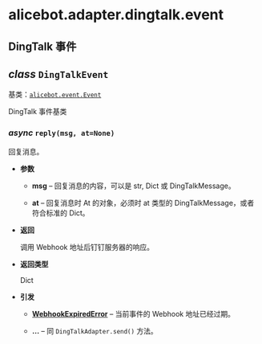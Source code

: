 # alicebot.adapter.dingtalk.event

## DingTalk 事件


## _class_ `DingTalkEvent`

基类：[`alicebot.event.Event`](../../event.md#alicebot.event.Event)

DingTalk 事件基类


### _async_ `reply(msg, at=None)`

回复消息。


* **参数**

    
    * **msg** – 回复消息的内容，可以是 str, Dict 或 DingTalkMessage。


    * **at** – 回复消息时 At 的对象，必须时 at 类型的 DingTalkMessage，或者符合标准的 Dict。



* **返回**

    调用 Webhook 地址后钉钉服务器的响应。



* **返回类型**

    Dict



* **引发**

    
    * [**WebhookExpiredError**](exceptions.md#alicebot.adapter.dingtalk.exceptions.WebhookExpiredError) – 当前事件的 Webhook 地址已经过期。


    * **...** – 同 `DingTalkAdapter.send()` 方法。
